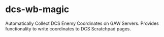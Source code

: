 # dcs-wb-magic
Automatically Collect DCS Enemy Coordinates on GAW Servers.
Provides functionality to write coordinates to DCS Scratchpad pages.
